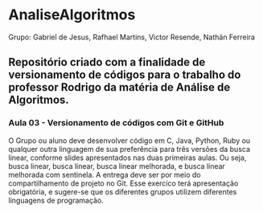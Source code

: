 # AnaliseAlgoritmos

Grupo: Gabriel de Jesus, Rafhael Martins, Victor Resende, Nathãn Ferreira

## Repositório criado com a finalidade de versionamento de códigos para o trabalho do professor Rodrigo da matéria de Análise de Algoritmos.

### Aula 03 - Versionamento de códigos com Git e GitHub
O Grupo ou aluno deve desenvolver código em C, Java, Python, Ruby ou qualquer outra linguagem de sua preferência para três versões da busca linear, conforme slides apresentados nas duas primeiras aulas. Ou seja, busca linear, busca linear, busca linear melhorada, e busca linear melhorada com sentinela.  A entrega deve ser por meio do compartilhamento de projeto no Git. Esse exercíco terá apresentação obrigatória, e sugere-se que os diferentes grupos utilizem diferentes linguagens de programação.


